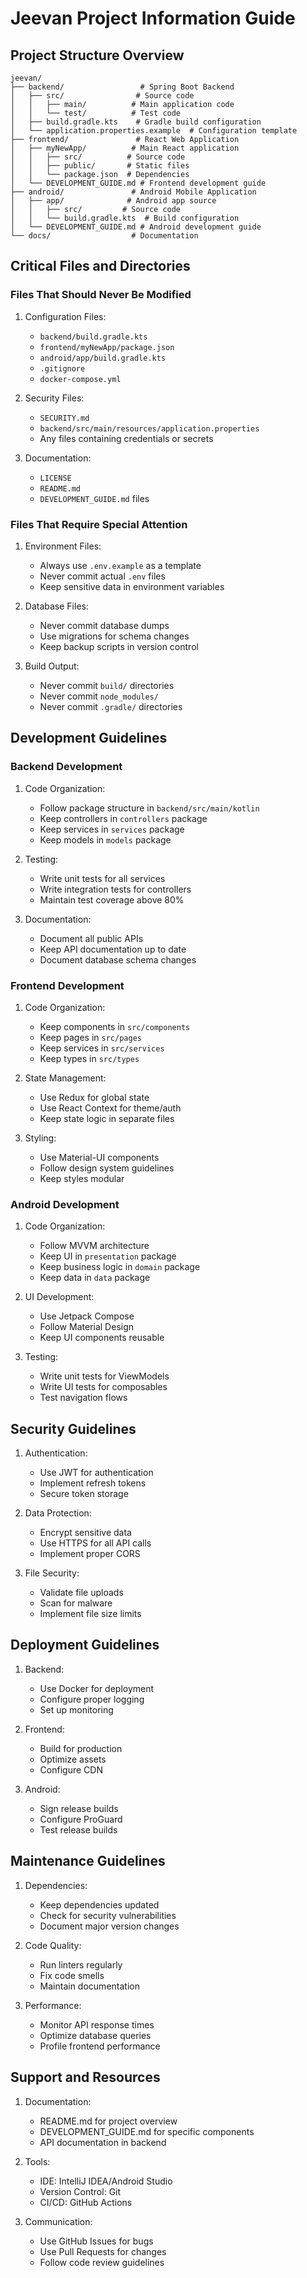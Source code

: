 # Jeevan Project Information Guide

## Project Structure Overview

```
jeevan/
├── backend/                 # Spring Boot Backend
│   ├── src/                # Source code
│   │   ├── main/          # Main application code
│   │   └── test/          # Test code
│   ├── build.gradle.kts    # Gradle build configuration
│   └── application.properties.example  # Configuration template
├── frontend/               # React Web Application
│   ├── myNewApp/          # Main React application
│   │   ├── src/          # Source code
│   │   ├── public/       # Static files
│   │   └── package.json  # Dependencies
│   └── DEVELOPMENT_GUIDE.md # Frontend development guide
├── android/               # Android Mobile Application
│   ├── app/              # Android app source
│   │   ├── src/         # Source code
│   │   └── build.gradle.kts  # Build configuration
│   └── DEVELOPMENT_GUIDE.md # Android development guide
└── docs/                  # Documentation
```

## Critical Files and Directories

### Files That Should Never Be Modified
1. Configuration Files:
   - `backend/build.gradle.kts`
   - `frontend/myNewApp/package.json`
   - `android/app/build.gradle.kts`
   - `.gitignore`
   - `docker-compose.yml`

2. Security Files:
   - `SECURITY.md`
   - `backend/src/main/resources/application.properties`
   - Any files containing credentials or secrets

3. Documentation:
   - `LICENSE`
   - `README.md`
   - `DEVELOPMENT_GUIDE.md` files

### Files That Require Special Attention
1. Environment Files:
   - Always use `.env.example` as a template
   - Never commit actual `.env` files
   - Keep sensitive data in environment variables

2. Database Files:
   - Never commit database dumps
   - Use migrations for schema changes
   - Keep backup scripts in version control

3. Build Output:
   - Never commit `build/` directories
   - Never commit `node_modules/`
   - Never commit `.gradle/` directories

## Development Guidelines

### Backend Development
1. Code Organization:
   - Follow package structure in `backend/src/main/kotlin`
   - Keep controllers in `controllers` package
   - Keep services in `services` package
   - Keep models in `models` package

2. Testing:
   - Write unit tests for all services
   - Write integration tests for controllers
   - Maintain test coverage above 80%

3. Documentation:
   - Document all public APIs
   - Keep API documentation up to date
   - Document database schema changes

### Frontend Development
1. Code Organization:
   - Keep components in `src/components`
   - Keep pages in `src/pages`
   - Keep services in `src/services`
   - Keep types in `src/types`

2. State Management:
   - Use Redux for global state
   - Use React Context for theme/auth
   - Keep state logic in separate files

3. Styling:
   - Use Material-UI components
   - Follow design system guidelines
   - Keep styles modular

### Android Development
1. Code Organization:
   - Follow MVVM architecture
   - Keep UI in `presentation` package
   - Keep business logic in `domain` package
   - Keep data in `data` package

2. UI Development:
   - Use Jetpack Compose
   - Follow Material Design
   - Keep UI components reusable

3. Testing:
   - Write unit tests for ViewModels
   - Write UI tests for composables
   - Test navigation flows

## Security Guidelines

1. Authentication:
   - Use JWT for authentication
   - Implement refresh tokens
   - Secure token storage

2. Data Protection:
   - Encrypt sensitive data
   - Use HTTPS for all API calls
   - Implement proper CORS

3. File Security:
   - Validate file uploads
   - Scan for malware
   - Implement file size limits

## Deployment Guidelines

1. Backend:
   - Use Docker for deployment
   - Configure proper logging
   - Set up monitoring

2. Frontend:
   - Build for production
   - Optimize assets
   - Configure CDN

3. Android:
   - Sign release builds
   - Configure ProGuard
   - Test release builds

## Maintenance Guidelines

1. Dependencies:
   - Keep dependencies updated
   - Check for security vulnerabilities
   - Document major version changes

2. Code Quality:
   - Run linters regularly
   - Fix code smells
   - Maintain documentation

3. Performance:
   - Monitor API response times
   - Optimize database queries
   - Profile frontend performance

## Support and Resources

1. Documentation:
   - README.md for project overview
   - DEVELOPMENT_GUIDE.md for specific components
   - API documentation in backend

2. Tools:
   - IDE: IntelliJ IDEA/Android Studio
   - Version Control: Git
   - CI/CD: GitHub Actions

3. Communication:
   - Use GitHub Issues for bugs
   - Use Pull Requests for changes
   - Follow code review guidelines 